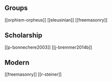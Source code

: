 ## Groups
[[orphism-orpheus]]
[[eleusinian]]
[[freemasonry]]

## Scholarship
[[p-bonnechere2003]]
[[j-bremmer2014b]]


## Modern
[[freemasonry]]
[[r-steiner]]